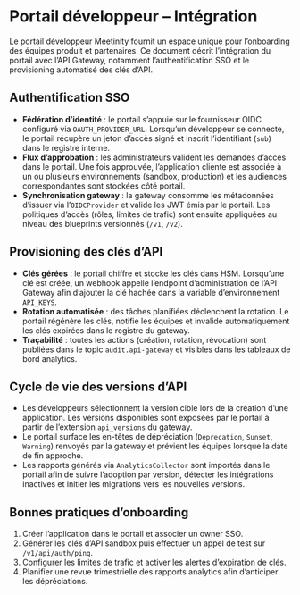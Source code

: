 # Portail développeur – Intégration

Le portail développeur Meetinity fournit un espace unique pour l’onboarding des équipes produit et partenaires. Ce document décrit l’intégration du portail avec l’API Gateway, notamment l’authentification SSO et le provisioning automatisé des clés d’API.

## Authentification SSO

* **Fédération d’identité** : le portail s’appuie sur le fournisseur OIDC configuré via `OAUTH_PROVIDER_URL`. Lorsqu’un développeur se connecte, le portail récupère un jeton d’accès signé et inscrit l’identifiant (`sub`) dans le registre interne.
* **Flux d’approbation** : les administrateurs valident les demandes d’accès dans le portail. Une fois approuvée, l’application cliente est associée à un ou plusieurs environnements (sandbox, production) et les audiences correspondantes sont stockées côté portail.
* **Synchronisation gateway** : la gateway consomme les métadonnées d’issuer via l’`OIDCProvider` et valide les JWT émis par le portail. Les politiques d’accès (rôles, limites de trafic) sont ensuite appliquées au niveau des blueprints versionnés (`/v1`, `/v2`).

## Provisioning des clés d’API

* **Clés gérées** : le portail chiffre et stocke les clés dans HSM. Lorsqu’une clé est créée, un webhook appelle l’endpoint d’administration de l’API Gateway afin d’ajouter la clé hachée dans la variable d’environnement `API_KEYS`.
* **Rotation automatisée** : des tâches planifiées déclenchent la rotation. Le portail régénère les clés, notifie les équipes et invalide automatiquement les clés expirées dans le registre du gateway.
* **Traçabilité** : toutes les actions (création, rotation, révocation) sont publiées dans le topic `audit.api-gateway` et visibles dans les tableaux de bord analytics.

## Cycle de vie des versions d’API

* Les développeurs sélectionnent la version cible lors de la création d’une application. Les versions disponibles sont exposées par le portail à partir de l’extension `api_versions` du gateway.
* Le portail surface les en-têtes de dépréciation (`Deprecation`, `Sunset`, `Warning`) renvoyés par la gateway et prévient les équipes lorsque la date de fin approche.
* Les rapports générés via `AnalyticsCollector` sont importés dans le portail afin de suivre l’adoption par version, détecter les intégrations inactives et initier les migrations vers les nouvelles versions.

## Bonnes pratiques d’onboarding

1. Créer l’application dans le portail et associer un owner SSO.
2. Générer les clés d’API sandbox puis effectuer un appel de test sur `/v1/api/auth/ping`.
3. Configurer les limites de trafic et activer les alertes d’expiration de clés.
4. Planifier une revue trimestrielle des rapports analytics afin d’anticiper les dépréciations.
